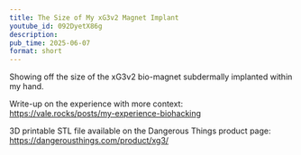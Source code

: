 ```yaml
---
title: The Size of My xG3v2 Magnet Implant
youtube_id: 092DyetX86g
description:
pub_time: 2025-06-07
format: short
---
```


Showing off the size of the xG3v2 bio-magnet subdermally implanted within my hand.

Write-up on the experience with more context: \
<https://vale.rocks/posts/my-experience-biohacking>

3D printable STL file available on the Dangerous Things product page:
<https://dangerousthings.com/product/xg3/>
